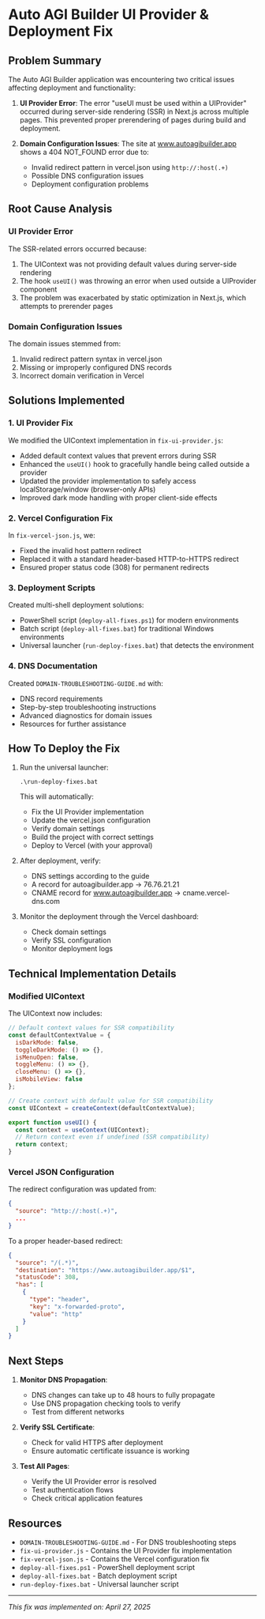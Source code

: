 # Auto AGI Builder UI Provider & Deployment Fix

## Problem Summary

The Auto AGI Builder application was encountering two critical issues affecting deployment and functionality:

1. **UI Provider Error**: The error "useUI must be used within a UIProvider" occurred during server-side rendering (SSR) in Next.js across multiple pages. This prevented proper prerendering of pages during build and deployment.

2. **Domain Configuration Issues**: The site at www.autoagibuilder.app shows a 404 NOT_FOUND error due to:
   - Invalid redirect pattern in vercel.json using `http://:host(.+)`
   - Possible DNS configuration issues
   - Deployment configuration problems

## Root Cause Analysis

### UI Provider Error

The SSR-related errors occurred because:
1. The UIContext was not providing default values during server-side rendering
2. The hook `useUI()` was throwing an error when used outside a UIProvider component
3. The problem was exacerbated by static optimization in Next.js, which attempts to prerender pages

### Domain Configuration Issues

The domain issues stemmed from:
1. Invalid redirect pattern syntax in vercel.json
2. Missing or improperly configured DNS records
3. Incorrect domain verification in Vercel

## Solutions Implemented

### 1. UI Provider Fix

We modified the UIContext implementation in `fix-ui-provider.js`:
- Added default context values that prevent errors during SSR
- Enhanced the `useUI()` hook to gracefully handle being called outside a provider
- Updated the provider implementation to safely access localStorage/window (browser-only APIs)
- Improved dark mode handling with proper client-side effects

### 2. Vercel Configuration Fix

In `fix-vercel-json.js`, we:
- Fixed the invalid host pattern redirect
- Replaced it with a standard header-based HTTP-to-HTTPS redirect
- Ensured proper status code (308) for permanent redirects

### 3. Deployment Scripts

Created multi-shell deployment solutions:
- PowerShell script (`deploy-all-fixes.ps1`) for modern environments
- Batch script (`deploy-all-fixes.bat`) for traditional Windows environments
- Universal launcher (`run-deploy-fixes.bat`) that detects the environment

### 4. DNS Documentation

Created `DOMAIN-TROUBLESHOOTING-GUIDE.md` with:
- DNS record requirements
- Step-by-step troubleshooting instructions
- Advanced diagnostics for domain issues
- Resources for further assistance

## How To Deploy the Fix

1. Run the universal launcher:
   ```
   .\run-deploy-fixes.bat
   ```

   This will automatically:
   - Fix the UI Provider implementation
   - Update the vercel.json configuration
   - Verify domain settings
   - Build the project with correct settings
   - Deploy to Vercel (with your approval)

2. After deployment, verify:
   - DNS settings according to the guide
   - A record for autoagibuilder.app → 76.76.21.21
   - CNAME record for www.autoagibuilder.app → cname.vercel-dns.com

3. Monitor the deployment through the Vercel dashboard:
   - Check domain settings
   - Verify SSL configuration
   - Monitor deployment logs

## Technical Implementation Details

### Modified UIContext

The UIContext now includes:

```javascript
// Default context values for SSR compatibility
const defaultContextValue = {
  isDarkMode: false,
  toggleDarkMode: () => {},
  isMenuOpen: false,
  toggleMenu: () => {},
  closeMenu: () => {},
  isMobileView: false
};

// Create context with default value for SSR compatibility
const UIContext = createContext(defaultContextValue);

export function useUI() {
  const context = useContext(UIContext);
  // Return context even if undefined (SSR compatibility)
  return context;
}
```

### Vercel JSON Configuration

The redirect configuration was updated from:
```json
{
  "source": "http://:host(.+)",
  ...
}
```

To a proper header-based redirect:
```json
{
  "source": "/(.*)",
  "destination": "https://www.autoagibuilder.app/$1",
  "statusCode": 308,
  "has": [
    {
      "type": "header",
      "key": "x-forwarded-proto",
      "value": "http"
    }
  ]
}
```

## Next Steps

1. **Monitor DNS Propagation**:
   - DNS changes can take up to 48 hours to fully propagate
   - Use DNS propagation checking tools to verify
   - Test from different networks

2. **Verify SSL Certificate**:
   - Check for valid HTTPS after deployment
   - Ensure automatic certificate issuance is working

3. **Test All Pages**:
   - Verify the UI Provider error is resolved
   - Test authentication flows
   - Check critical application features

## Resources

- `DOMAIN-TROUBLESHOOTING-GUIDE.md` - For DNS troubleshooting steps
- `fix-ui-provider.js` - Contains the UI Provider fix implementation
- `fix-vercel-json.js` - Contains the Vercel configuration fix
- `deploy-all-fixes.ps1` - PowerShell deployment script
- `deploy-all-fixes.bat` - Batch deployment script
- `run-deploy-fixes.bat` - Universal launcher script

---

_This fix was implemented on: April 27, 2025_
